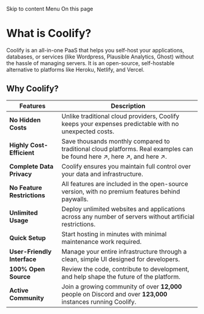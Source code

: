 Skip to content
Menu
On this page
# What is Coolify? ​
Coolify is an all-in-one PaaS that helps you self-host your applications, databases, or services (like Wordpress, Plausible Analytics, Ghost) without the hassle of managing servers.
It is an open-source, self-hostable alternative to platforms like Heroku, Netlify, and Vercel.
## Why Coolify? ​
Features| Description  
---|---  
**No Hidden Costs**|  Unlike traditional cloud providers, Coolify keeps your expenses predictable with no unexpected costs.  
**Highly Cost-Efficient**|  Save thousands monthly compared to traditional cloud platforms. Real examples can be found here ↗, here ↗, and here ↗.  
**Complete Data Privacy**|  Coolify ensures you maintain full control over your data and infrastructure.  
**No Feature Restrictions**|  All features are included in the open-source version, with no premium features behind paywalls.  
**Unlimited Usage**|  Deploy unlimited websites and applications across any number of servers without artificial restrictions.  
**Quick Setup**|  Start hosting in minutes with minimal maintenance work required.  
**User-Friendly Interface**|  Manage your entire infrastructure through a clean, simple UI designed for developers.  
**100% Open Source**|  Review the code, contribute to development, and help shape the future of the platform.  
**Active Community**|  Join a growing community of over **12,000** people on Discord and over **123,000** instances running Coolify.

